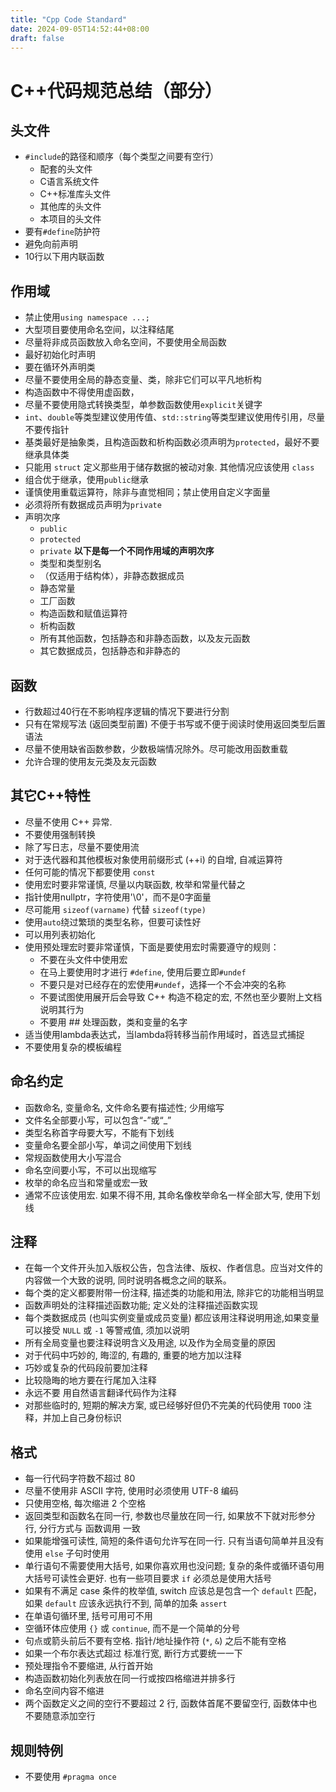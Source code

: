 ```yaml
---
title: "Cpp Code Standard"
date: 2024-09-05T14:52:44+08:00
draft: false
---
```


# C++代码规范总结（部分）
## 头文件
- ``#include``的路径和顺序（每个类型之间要有空行）
  - 配套的头文件
  - C语言系统文件
  - C++标准库头文件
  - 其他库的头文件
  - 本项目的头文件
- 要有``#define``防护符
- 避免向前声明
- 10行以下用内联函数
  
## 作用域
- 禁止使用``using namespace ...;``
- 大型项目要使用命名空间，以注释结尾
- 尽量将非成员函数放入命名空间，不要使用全局函数
- 最好初始化时声明
- 要在循环外声明类
- 尽量不要使用全局的静态变量、类，除非它们可以平凡地析构
- 构造函数中不得使用虚函数，
- 尽量不要使用隐式转换类型，单参数函数使用``explicit``关键字
- ``int``、``double``等类型建议使用传值、``std::string``等类型建议使用传引用，尽量不要传指针
- 基类最好是抽象类，且构造函数和析构函数必须声明为``protected``，最好不要继承具体类
- 只能用 ``struct`` 定义那些用于储存数据的被动对象. 其他情况应该使用 ``class``
- 组合优于继承，使用``public``继承
- 谨慎使用重载运算符，除非与直觉相同；禁止使用自定义字面量
- 必须将所有数据成员声明为``private``
- 声明次序
  - ``public``
  - ``protected``
  - ``private``
  **以下是每一个不同作用域的声明次序**
  - 类型和类型别名
  - （仅适用于结构体），非静态数据成员
  - 静态常量
  - 工厂函数
  - 构造函数和赋值运算符
  - 析构函数
  - 所有其他函数，包括静态和非静态函数，以及友元函数
  - 其它数据成员，包括静态和非静态的
  
## 函数
- 行数超过40行在不影响程序逻辑的情况下要进行分割
- 只有在常规写法 (返回类型前置) 不便于书写或不便于阅读时使用返回类型后置语法
- 尽量不使用缺省函数参数，少数极端情况除外。尽可能改用函数重载
- 允许合理的使用友元类及友元函数
  
## 其它C++特性
- 尽量不使用 C++ 异常.
- 不要使用强制转换
- 除了写日志，尽量不要使用流
- 对于迭代器和其他模板对象使用前缀形式 (++i) 的自增, 自减运算符
- 任何可能的情况下都要使用 ``const``
- 使用宏时要非常谨慎, 尽量以内联函数, 枚举和常量代替之
- 指针使用nullptr，字符使用'\0'，而不是0字面量
- 尽可能用 ``sizeof(varname)`` 代替 ``sizeof(type)``
- 使用``auto``绕过繁琐的类型名称，但要可读性好
- 可以用列表初始化
- 使用预处理宏时要非常谨慎，下面是要使用宏时需要遵守的规则：
  - 不要在头文件中使用宏
  - 在马上要使用时才进行 ``#define``, 使用后要立即``#undef``
  - 不要只是对已经存在的宏使用``#undef``，选择一个不会冲突的名称
  - 不要试图使用展开后会导致 C++ 构造不稳定的宏, 不然也至少要附上文档说明其行为
  - 不要用 ## 处理函数，类和变量的名字
- 适当使用lambda表达式，当lambda将转移当前作用域时，首选显式捕捉
- 不要使用复杂的模板编程
  
## 命名约定
- 函数命名, 变量命名, 文件命名要有描述性; 少用缩写
- 文件名全部要小写，可以包含“-”或“_”
- 类型名称首字母要大写，不能有下划线
- 变量命名要全部小写，单词之间使用下划线
- 常规函数使用大小写混合
- 命名空间要小写，不可以出现缩写
- 枚举的命名应当和常量或宏一致
- 通常不应该使用宏. 如果不得不用, 其命名像枚举命名一样全部大写, 使用下划线
  
## 注释
- 在每一个文件开头加入版权公告，包含法律、版权、作者信息。应当对文件的内容做一个大致的说明, 同时说明各概念之间的联系。
- 每个类的定义都要附带一份注释, 描述类的功能和用法, 除非它的功能相当明显
- 函数声明处的注释描述函数功能; 定义处的注释描述函数实现
- 每个类数据成员 (也叫实例变量或成员变量) 都应该用注释说明用途,如果变量可以接受 ``NULL`` 或 ``-1`` 等警戒值, 须加以说明
- 所有全局变量也要注释说明含义及用途, 以及作为全局变量的原因
- 对于代码中巧妙的, 晦涩的, 有趣的, 重要的地方加以注释
- 巧妙或复杂的代码段前要加注释
- 比较隐晦的地方要在行尾加入注释
- 永远不要 用自然语言翻译代码作为注释
- 对那些临时的, 短期的解决方案, 或已经够好但仍不完美的代码使用 ``TODO`` 注释，并加上自己身份标识

## 格式
- 每一行代码字符数不超过 80
- 尽量不使用非 ASCII 字符, 使用时必须使用 UTF-8 编码
- 只使用空格, 每次缩进 2 个空格
- 返回类型和函数名在同一行, 参数也尽量放在同一行, 如果放不下就对形参分行, 分行方式与 函数调用 一致
- 如果能增强可读性, 简短的条件语句允许写在同一行. 只有当语句简单并且没有使用 ``else`` 子句时使用
- 单行语句不需要使用大括号, 如果你喜欢用也没问题; 复杂的条件或循环语句用大括号可读性会更好. 也有一些项目要求 ``if`` 必须总是使用大括号
- 如果有不满足 case 条件的枚举值, switch 应该总是包含一个 ``default`` 匹配，如果 ``default`` 应该永远执行不到, 简单的加条 ``assert``
- 在单语句循环里, 括号可用可不用
- 空循环体应使用 ``{}`` 或 ``continue``, 而不是一个简单的分号
- 句点或箭头前后不要有空格. 指针/地址操作符 (``*``, ``&``) 之后不能有空格
- 如果一个布尔表达式超过 标准行宽, 断行方式要统一一下
- 预处理指令不要缩进, 从行首开始
- 构造函数初始化列表放在同一行或按四格缩进并排多行
- 命名空间内容不缩进
- 两个函数定义之间的空行不要超过 2 行, 函数体首尾不要留空行, 函数体中也不要随意添加空行
## 规则特例
- 不要使用 ``#pragma once``


